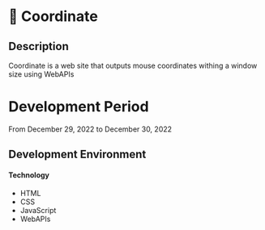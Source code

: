 # :card_index: Coordinate

## Description
Coordinate is a web site that outputs mouse coordinates withing a window size using WebAPIs

# Development Period
From December 29, 2022 to December 30, 2022

## Development Environment
#### Technology<br/>
* HTML
* CSS
* JavaScript
* WebAPIs
